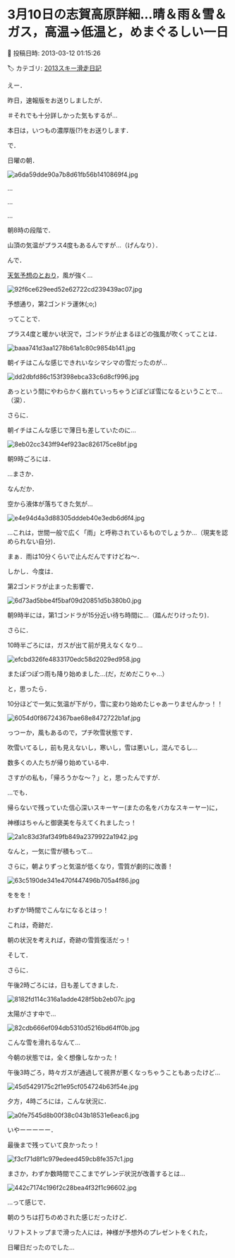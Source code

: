 # 3月10日の志賀高原詳細…晴＆雨＆雪＆ガス，高温→低温と，めまぐるしい一日

📅 投稿日時: 2013-03-12 01:15:26

🏷️ カテゴリ: [2013スキー滑走日記](c91dbe557f9a69230b1600e48622fdd61.md)

えー．


昨日，速報版をお送りしましたが．


＃それでも十分詳しかった気もするが…





本日は，いつもの濃厚版(?)をお送りします．





で．


日曜の朝．




![a6da59dde90a7b8d61fb56b1410869f4.jpg](images/a6da59dde90a7b8d61fb56b1410869f4.jpg)




…


…


…


朝8時の段階で．


山頂の気温がプラス4度もあるんですが…（げんなり）．





んで．


[天気予想のとおり](ec51f407968f123986ca2d58d2dc863c7.md)，風が強く…




![92f6ce629eed52e62722cd239439ac07.jpg](images/92f6ce629eed52e62722cd239439ac07.jpg)




予想通り，第2ゴンドラ運休(;o;)





ってことで．


プラス4度と暖かい状況で，ゴンドラが止まるほどの強風が吹くってことは．




![baaa741d3aa1278b61a1c80c9854b141.jpg](images/baaa741d3aa1278b61a1c80c9854b141.jpg)




朝イチはこんな感じできれいなシマシマの雪だったのが…




![dd2dbfd86c153f398ebca33c6d8cf996.jpg](images/dd2dbfd86c153f398ebca33c6d8cf996.jpg)




あっという間にやわらかく崩れていっちゃうどぼどぼ雪になるということで…（涙）．





さらに．


朝イチはこんな感じで薄日も差していたのに…




![8eb02cc343ff94ef923ac826175ce8bf.jpg](images/8eb02cc343ff94ef923ac826175ce8bf.jpg)







朝9時ごろには．


…まさか．


なんだか．


空から液体が落ちてきた気が…




![e4e94d4a3d88305dddeb40e3edb6d6f4.jpg](images/e4e94d4a3d88305dddeb40e3edb6d6f4.jpg)




…これは，世間一般で広く「雨」と呼称されているものでしょうか…（現実を認められない自分)．





まぁ．雨は10分くらいで止んだんですけどね～．





しかし．今度は．


第2ゴンドラが止まった影響で．




![6d73ad5bbe4f5baf09d20851d5b380b0.jpg](images/6d73ad5bbe4f5baf09d20851d5b380b0.jpg)




朝9時半には，第1ゴンドラが15分近い待ち時間に…（踏んだりけったり)．





さらに．


10時半ごろには，ガスが出て前が見えなくなり…




![efcbd326fe4833170edc58d2029ed958.jpg](images/efcbd326fe4833170edc58d2029ed958.jpg)




またぽつぽつ雨も降り始めました…(だ，だめだこりゃ…）





と，思ったら．


10分ほどで一気に気温が下がり，雪に変わり始めたじゃあーりませんかっ！！




![6054d0f86724367bae68e8472722b1af.jpg](images/6054d0f86724367bae68e8472722b1af.jpg)




っつーか，風もあるので，プチ吹雪状態です．





吹雪いてるし，前も見えないし，寒いし，雪は悪いし，混んでるし…


数多くの人たちが帰り始めている中．


さすがの私も，「帰ろうかな～？」と，思ったんですが．





…でも．


帰らないで残っていた信心深いスキーヤー(またの名をバカなスキーヤー)に，


神様はちゃんと御褒美を与えてくれましたっ！




![2a1c83d3faf349fb849a2379922a1942.jpg](images/2a1c83d3faf349fb849a2379922a1942.jpg)




なんと，一気に雪が積もって…


さらに，朝よりずっと気温が低くなり，雪質が劇的に改善！




![63c5190de341e470f447496b705a4f86.jpg](images/63c5190de341e470f447496b705a4f86.jpg)




ををを！


わずか1時間でこんなになるとはっ！


これは，奇跡だ．


朝の状況を考えれば，奇跡の雪質復活だっ！





そして．


さらに．


午後2時ごろには，日も差してきました．




![8182fd114c316a1adde428f5bb2eb07c.jpg](images/8182fd114c316a1adde428f5bb2eb07c.jpg)




太陽がさす中で…




![82cdb666ef094db5310d5216bd64ff0b.jpg](images/82cdb666ef094db5310d5216bd64ff0b.jpg)




こんな雪を滑れるなんて…


今朝の状態では，全く想像しなかった！





午後3時ごろ，時々ガスが通過して視界が悪くなっちゃうこともあったけど…




![45d5429175c2f1e95cf054724b63f54e.jpg](images/45d5429175c2f1e95cf054724b63f54e.jpg)







夕方，4時ごろには，こんな状況に．




![a0fe7545d8b00f38c043b18531e6eac6.jpg](images/a0fe7545d8b00f38c043b18531e6eac6.jpg)




いやーーーーー．


最後まで残っていて良かったっ！




![f3cf71d8f1c979edeed459cb8fe357c1.jpg](images/f3cf71d8f1c979edeed459cb8fe357c1.jpg)




まさか，わずか数時間でここまでゲレンデ状況が改善するとは…




![442c7174c196f2c28bea4f32f1c96602.jpg](images/442c7174c196f2c28bea4f32f1c96602.jpg)







…って感じで．


朝のうちは打ちのめされた感じだったけど．


リフトストップまで滑った人には，神様が予想外のプレゼントをくれた，


日曜日だったのでした…
